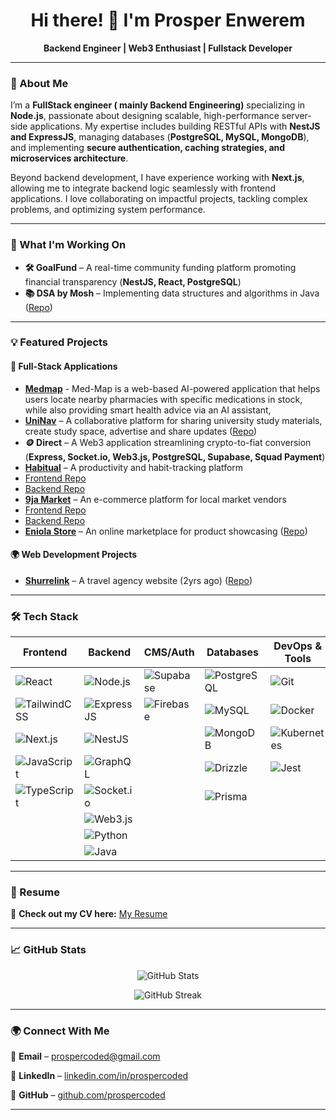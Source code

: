 <h1 align="center">Hi there! 👋 I'm Prosper Enwerem</h1>

<div align="center">
  <strong>Backend Engineer | Web3 Enthusiast | Fullstack Developer</strong>
</div>

---

### 🚀 About Me

I’m a **FullStack engineer ( mainly Backend Engineering)** specializing in **Node.js**, passionate about designing scalable, high-performance server-side applications. My expertise includes building RESTful APIs with **NestJS and ExpressJS**, managing databases (**PostgreSQL, MySQL, MongoDB**), and implementing **secure authentication, caching strategies, and microservices architecture**.

Beyond backend development, I have experience working with **Next.js**, allowing me to integrate backend logic seamlessly with frontend applications. I love collaborating on impactful projects, tackling complex problems, and optimizing system performance.

---

### 🔧 What I'm Working On

- **🛠 GoalFund** – A real-time community funding platform promoting financial transparency (**NestJS, React, PostgreSQL**)
- **📚 DSA by Mosh** – Implementing data structures and algorithms in Java ([Repo](https://github.com/ProsperCoded/DSA))

---

### 💡 Featured Projects

#### **🚀 Full-Stack Applications**

- **[Medmap](https://medmap.live)** - Med-Map is a web-based AI-powered application that helps users locate nearby pharmacies with specific medications in stock, while also providing smart health advice via an AI assistant,
- **[UniNav](https://uninav.live)** – A collaborative platform for sharing university study materials, create study space, advertise and share updates ([Repo](https://github.com/ProsperCoded/uninav))
- **🪙 Direct** – A Web3 application streamlining crypto-to-fiat conversion (**Express, Socket.io, Web3.js, PostgreSQL, Supabase, Squad Payment**)
- **[Habitual](https://habitual-coded.netlify.app)** – A productivity and habit-tracking platform
- [Frontend Repo](https://github.com/ProsperCoded/Habiutal-Frontend)
- [Backend Repo](https://github.com/ProsperCoded/Habitual-Backend)
- **[9ja Market](https://www.9jamarkets.com)** – An e-commerce platform for local market vendors
- [Frontend Repo](https://github.com/ProsperCoded/9jaMarkets-Frontend)
- [Backend Repo](https://github.com/ProsperCoded/9ja-Market-Backend)
- **[Eniola Store](eniola-store2.vercel.app)** – An online marketplace for product showcasing ([Repo](https://github.com/ProsperCoded/Ecommerce-Store))

#### **🌍 Web Development Projects**

- **[Shurrelink](http://shurrelink.netlify.app)** – A travel agency website (2yrs ago) ([Repo](https://github.com/ProsperCoded/Shurrelink))

---

### 🛠 Tech Stack

| Frontend                                                                                                             | Backend                                                                                                        | CMS/Auth                                                                                                    | Databases                                                                                                         | DevOps & Tools                                                                                                    |
| -------------------------------------------------------------------------------------------------------------------- | -------------------------------------------------------------------------------------------------------------- | ----------------------------------------------------------------------------------------------------------- | ----------------------------------------------------------------------------------------------------------------- | ----------------------------------------------------------------------------------------------------------------- |
| ![React](https://img.shields.io/badge/React-61DAFB?style=for-the-badge&logo=react&logoColor=black)                   | ![Node.js](https://img.shields.io/badge/Node.js-339933?style=for-the-badge&logo=node.js&logoColor=white)       | ![Supabase](https://img.shields.io/badge/Supabase-3FCF8E?style=for-the-badge&logo=supabase&logoColor=white) | ![PostgreSQL](https://img.shields.io/badge/PostgreSQL-336791?style=for-the-badge&logo=postgresql&logoColor=white) | ![Git](https://img.shields.io/badge/Git-F05032?style=for-the-badge&logo=git&logoColor=white)                      |
| ![TailwindCSS](https://img.shields.io/badge/TailwindCSS-06B6D4?style=for-the-badge&logo=tailwindcss&logoColor=white) | ![ExpressJS](https://img.shields.io/badge/ExpressJS-000000?style=for-the-badge&logo=express&logoColor=white)   | ![Firebase](https://img.shields.io/badge/Firebase-FFCA28?style=for-the-badge&logo=firebase&logoColor=black) | ![MySQL](https://img.shields.io/badge/MySQL-4479A1?style=for-the-badge&logo=mysql&logoColor=white)                | ![Docker](https://img.shields.io/badge/Docker-2496ED?style=for-the-badge&logo=docker&logoColor=white)             |
| ![Next.js](https://img.shields.io/badge/Next.js-000000?style=for-the-badge&logo=next.js&logoColor=white)             | ![NestJS](https://img.shields.io/badge/NestJS-E0234E?style=for-the-badge&logo=nestjs&logoColor=white)          |                                                                                                             | ![MongoDB](https://img.shields.io/badge/MongoDB-47A248?style=for-the-badge&logo=mongodb&logoColor=white)          | ![Kubernetes](https://img.shields.io/badge/Kubernetes-326CE5?style=for-the-badge&logo=kubernetes&logoColor=white) |
| ![JavaScript](https://img.shields.io/badge/JavaScript-F7DF1E?style=for-the-badge&logo=javascript&logoColor=black)    | ![GraphQL](https://img.shields.io/badge/GraphQL-E10098?style=for-the-badge&logo=graphql&logoColor=white)       |                                                                                                             | ![Drizzle](https://img.shields.io/badge/Drizzle-3b3b3b?style=for-the-badge&logo=prisma&logoColor=white)           | ![Jest](https://img.shields.io/badge/Jest-C21325?style=for-the-badge&logo=jest&logoColor=white)                   |
| ![TypeScript](https://img.shields.io/badge/TypeScript-3178C6?style=for-the-badge&logo=typescript&logoColor=white)    | ![Socket.io](https://img.shields.io/badge/Socket.io-010101?style=for-the-badge&logo=socket.io&logoColor=white) |                                                                                                             | ![Prisma](https://img.shields.io/badge/Prisma-2D3748?style=for-the-badge&logo=prisma&logoColor=white)             |                                                                                                                   |
|                                                                                                                      | ![Web3.js](https://img.shields.io/badge/Web3.js-F16822?style=for-the-badge&logo=web3.js&logoColor=white)       |                                                                                                             |                                                                                                                   |                                                                                                                   |
|                                                                                                                      | ![Python](https://img.shields.io/badge/Python-3776AB?style=for-the-badge&logo=python&logoColor=white)          |                                                                                                             |                                                                                                                   |                                                                                                                   |
|                                                                                                                      | ![Java](https://img.shields.io/badge/Java-007396?style=for-the-badge&logo=java&logoColor=white)                |                                                                                                             |                                                                                                                   |                                                                                                                   |

---

### 📜 Resume

📄 **Check out my CV here:** [My Resume](<[https://github.com/ProsperCoded/prospercoded/edit/main/resume.pdf](https://drive.google.com/file/d/1_hD8kCqkpa_C7De8IXmPZfmnPRDBZCf-/view?usp=sharing)]>)

---

### 📈 GitHub Stats

<p align="center">

<img src="https://github-readme-stats.vercel.app/api?username=ProsperCoded&show_icons=true&theme=radical" alt="GitHub Stats" />

</p>

<p align="center">

<img src="https://github-readme-streak-stats.herokuapp.com/?user=ProsperCoded&theme=radical" alt="GitHub Streak" />

</p>

---

### 🌍 Connect With Me

📧 **Email** – [prospercoded@gmail.com](mailto:prospercoded@gmail.com)

🔗 **LinkedIn** – [linkedin.com/in/prospercoded](https://www.linkedin.com/in/prospercoded)

🐙 **GitHub** – [github.com/prospercoded](https://github.com/prospercoded)

---
